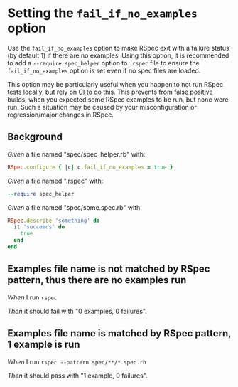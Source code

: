 # Setting the `fail_if_no_examples` option

Use the `fail_if_no_examples` option to make RSpec exit with a failure status (by default 1) if there are no examples. Using this option, it is recommended to add a `--require spec_helper` option to `.rspec` file to ensure the `fail_if_no_examples` option is set even if no spec files are loaded.

  This option may be particularly useful when you happen to not run RSpec tests locally, but rely on CI to do this. This prevents from false positive builds, when you expected some RSpec examples to be run, but none were run. Such a situation may be caused by your misconfiguration or regression/major changes in RSpec.

## Background

_Given_ a file named "spec/spec_helper.rb" with:

```ruby
RSpec.configure { |c| c.fail_if_no_examples = true }
```

_Given_ a file named ".rspec" with:

```ruby
--require spec_helper
```

_Given_ a file named "spec/some.spec.rb" with:

```ruby
RSpec.describe 'something' do
  it 'succeeds' do
    true
  end
end
```

## Examples file name is not matched by RSpec pattern, thus there are no examples run

_When_ I run `rspec`

_Then_ it should fail with "0 examples, 0 failures".

## Examples file name is matched by RSpec pattern, 1 example is run

_When_ I run `rspec --pattern spec/**/*.spec.rb`

_Then_ it should pass with "1 example, 0 failures".
